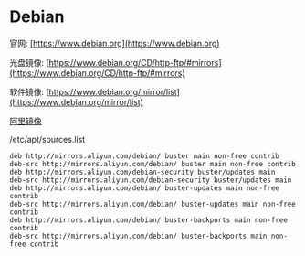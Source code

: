 # Debian

官网: [https://www.debian.org](https://www.debian.org)

光盘镜像: [https://www.debian.org/CD/http-ftp/#mirrors](https://www.debian.org/CD/http-ftp/#mirrors)

软件镜像: [https://www.debian.org/mirror/list](https://www.debian.org/mirror/list)


[阿里镜像](https://developer.aliyun.com/mirror/debian)

/etc/apt/sources.list
```
deb http://mirrors.aliyun.com/debian/ buster main non-free contrib
deb-src http://mirrors.aliyun.com/debian/ buster main non-free contrib
deb http://mirrors.aliyun.com/debian-security buster/updates main
deb-src http://mirrors.aliyun.com/debian-security buster/updates main
deb http://mirrors.aliyun.com/debian/ buster-updates main non-free contrib
deb-src http://mirrors.aliyun.com/debian/ buster-updates main non-free contrib
deb http://mirrors.aliyun.com/debian/ buster-backports main non-free contrib
deb-src http://mirrors.aliyun.com/debian/ buster-backports main non-free contrib
```
